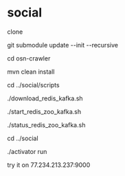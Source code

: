 # social
clone 

git submodule update --init --recursive


cd osn-crawler 

mvn clean install

cd ../social/scripts

./download_redis_kafka.sh

./start_redis_zoo_kafka.sh

./status_redis_zoo_kafka.sh

cd ../social

./activator run

try it on 77.234.213.237:9000
